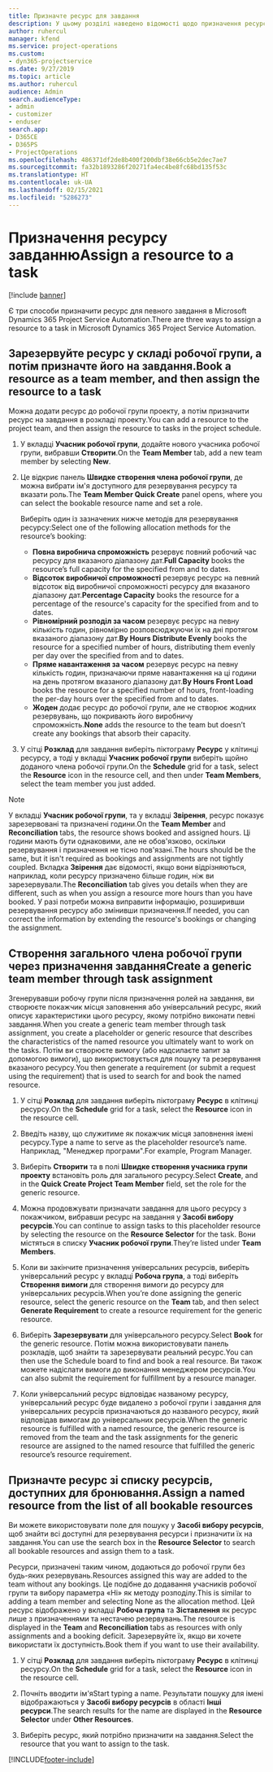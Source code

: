 ```yaml
---
title: Призначте ресурс для завдання
description: У цьому розділі наведено відомості щодо призначення ресурсів до завдання.
author: ruhercul
manager: kfend
ms.service: project-operations
ms.custom:
- dyn365-projectservice
ms.date: 9/27/2019
ms.topic: article
ms.author: ruhercul
audience: Admin
search.audienceType:
- admin
- customizer
- enduser
search.app:
- D365CE
- D365PS
- ProjectOperations
ms.openlocfilehash: 486371df2de8b400f200dbf38e66cb5e2dec7ae7
ms.sourcegitcommit: fa32b1893286f20271fa4ec4be8fc68bd135f53c
ms.translationtype: HT
ms.contentlocale: uk-UA
ms.lasthandoff: 02/15/2021
ms.locfileid: "5286273"
---
```

# <a name="assign-a-resource-to-a-task"></a><span data-ttu-id="095f6-103">Призначення ресурсу завданню</span><span class="sxs-lookup"><span data-stu-id="095f6-103">Assign a resource to a task</span></span>

[!include [banner](../includes/psa-now-project-operations.md)]

<span data-ttu-id="095f6-104">Є три способи призначити ресурс для певного завдання в Microsoft Dynamics 365 Project Service Automation.</span><span class="sxs-lookup"><span data-stu-id="095f6-104">There are three ways to assign a resource to a task in Microsoft Dynamics 365 Project Service Automation.</span></span>

## <a name="book-a-resource-as-a-team-member-and-then-assign-the-resource-to-a-task"></a><span data-ttu-id="095f6-105">Зарезервуйте ресурс у складі робочої групи, а потім призначте його на завдання.</span><span class="sxs-lookup"><span data-stu-id="095f6-105">Book a resource as a team member, and then assign the resource to a task</span></span>

<span data-ttu-id="095f6-106">Можна додати ресурс до робочої групи проекту, а потім призначити ресурс на завдання в розкладі проекту.</span><span class="sxs-lookup"><span data-stu-id="095f6-106">You can add a resource to the project team, and then assign the resource to tasks in the project schedule.</span></span>

1. <span data-ttu-id="095f6-107">У вкладці **Учасник робочої групи**, додайте нового учасника робочої групи, вибравши **Створити**.</span><span class="sxs-lookup"><span data-stu-id="095f6-107">On the **Team Member** tab, add a new team member by selecting **New**.</span></span> 

2. <span data-ttu-id="095f6-108">Це відкриє панель **Швидке створення члена робочої групи**, де можна вибрати ім'я доступного для резервування ресурсу та вказати роль.</span><span class="sxs-lookup"><span data-stu-id="095f6-108">The **Team Member Quick Create** panel opens, where you can select the bookable resource name and set a role.</span></span> 

    <span data-ttu-id="095f6-109">Виберіть один із зазначених нижче методів для резервування ресурсу:</span><span class="sxs-lookup"><span data-stu-id="095f6-109">Select one of the following allocation methods for the resource’s booking:</span></span>

    - <span data-ttu-id="095f6-110">**Повна виробнича спроможність** резервує повний робочий час ресурсу для вказаного діапазону дат.</span><span class="sxs-lookup"><span data-stu-id="095f6-110">**Full Capacity** books the resource’s full capacity for the specified from and to dates.</span></span>
    - <span data-ttu-id="095f6-111">**Відсоток виробничої спроможності** резервує ресурс на певний відсоток від виробничої спроможності ресурсу для вказаного діапазону дат.</span><span class="sxs-lookup"><span data-stu-id="095f6-111">**Percentage Capacity** books the resource for a percentage of the resource's capacity for the specified from and to dates.</span></span>
    - <span data-ttu-id="095f6-112">**Рівномірний розподіл за часом** резервує ресурс на певну кількість годин, рівномірно розповсюджуючи їх на дні протягом вказаного діапазону дат.</span><span class="sxs-lookup"><span data-stu-id="095f6-112">**By Hours Distribute Evenly** books the resource for a specified number of hours, distributing them evenly per day over the specified from and to dates.</span></span>
    - <span data-ttu-id="095f6-113">**Пряме навантаження за часом** резервує ресурс на певну кількість годин, призначаючи пряме навантаження на ці години на день протягом вказаного діапазону дат.</span><span class="sxs-lookup"><span data-stu-id="095f6-113">**By Hours Front Load** books the resource for a specified number of hours, front-loading the per-day hours over the specified from and to dates.</span></span>
    - <span data-ttu-id="095f6-114">**Жоден** додає ресурс до робочої групи, але не створює жодних резервувань, що покривають його виробничу спроможність.</span><span class="sxs-lookup"><span data-stu-id="095f6-114">**None** adds the resource to the team but doesn’t create any bookings that absorb their capacity.</span></span>

3. <span data-ttu-id="095f6-115">У сітці **Розклад** для завдання виберіть піктограму **Ресурс** у клітинці ресурсу, а тоді у вкладці **Учасник робочої групи** виберіть щойно доданого члена робочої групи.</span><span class="sxs-lookup"><span data-stu-id="095f6-115">On the **Schedule** grid for a task, select the **Resource** icon in the resource cell, and then under **Team Members**, select the team member you just added.</span></span> 

> [!NOTE]
> <span data-ttu-id="095f6-116">У вкладці **Учасник робочої групи**, та у вкладці **Звірення**, ресурс показує зарезервовані та призначені години.</span><span class="sxs-lookup"><span data-stu-id="095f6-116">On the **Team Member** and **Reconciliation** tabs, the resource shows booked and assigned hours.</span></span> <span data-ttu-id="095f6-117">Ці години мають бути однаковими, але не обов'язково, оскільки резервування і призначення не тісно пов'язані.</span><span class="sxs-lookup"><span data-stu-id="095f6-117">The hours should be the same, but it isn't required as bookings and assignments are not tightly coupled.</span></span> <span data-ttu-id="095f6-118">Вкладка **Звірення** дає відомості, якщо вони відрізняються, наприклад, коли ресурсу призначено більше годин, ніж ви зарезервували.</span><span class="sxs-lookup"><span data-stu-id="095f6-118">The **Reconciliation** tab gives you details when they are different, such as when you assign a resource more hours than you have booked.</span></span> <span data-ttu-id="095f6-119">У разі потреби можна виправити інформацію, розширивши резервування ресурсу або змінивши призначення.</span><span class="sxs-lookup"><span data-stu-id="095f6-119">If needed, you can correct the information by extending the resource's bookings or changing the assignment.</span></span>

## <a name="create-a-generic-team-member-through-task-assignment"></a><span data-ttu-id="095f6-120">Створення загального члена робочої групи через призначення завдання</span><span class="sxs-lookup"><span data-stu-id="095f6-120">Create a generic team member through task assignment</span></span>

<span data-ttu-id="095f6-121">Згенерувавши робочу групи після призначення ролей на завдання, ви створюєте покажчик місця заповнення або універсальний ресурс, який описує характеристики цього ресурсу, якому потрібно виконати певні завдання.</span><span class="sxs-lookup"><span data-stu-id="095f6-121">When you create a generic team member through task assignment, you create a placeholder or generic resource that describes the characteristics of the named resource you ultimately want to work on the tasks.</span></span> <span data-ttu-id="095f6-122">Потім ви створюєте вимогу (або надсилаєте запит за допомогою вимоги), що використовується для пошуку та резервування вказаного ресурсу.</span><span class="sxs-lookup"><span data-stu-id="095f6-122">You then generate a requirement (or submit a request using the requirement) that is used to search for and book the named resource.</span></span>

1. <span data-ttu-id="095f6-123">У сітці **Розклад** для завдання виберіть піктограму **Ресурс** в клітинці ресурсу.</span><span class="sxs-lookup"><span data-stu-id="095f6-123">On the **Schedule** grid for a task, select the **Resource** icon in the resource cell.</span></span>

2. <span data-ttu-id="095f6-124">Введіть назву, що служитиме як покажчик місця заповнення імені ресурсу.</span><span class="sxs-lookup"><span data-stu-id="095f6-124">Type a name to serve as the placeholder resource’s name.</span></span> <span data-ttu-id="095f6-125">Наприклад, "Менеджер програми".</span><span class="sxs-lookup"><span data-stu-id="095f6-125">For example, Program Manager.</span></span>

3. <span data-ttu-id="095f6-126">Виберіть **Створити** та в полі **Швидке створення учасника групи проекту** встановіть роль для загального ресурсу.</span><span class="sxs-lookup"><span data-stu-id="095f6-126">Select **Create**, and in the **Quick Create Project Team Member** field, set the role for the generic resource.</span></span>

4. <span data-ttu-id="095f6-127">Можна продовжувати призначати завдання для цього ресурсу з покажчиком, вибравши ресурс на завдання у **Засобі вибору ресурсів**.</span><span class="sxs-lookup"><span data-stu-id="095f6-127">You can continue to assign tasks to this placeholder resource by selecting the resource on the **Resource Selector** for the task.</span></span> <span data-ttu-id="095f6-128">Вони містяться в списку **Учасник робочої групи**.</span><span class="sxs-lookup"><span data-stu-id="095f6-128">They’re listed under **Team Members**.</span></span>

5. <span data-ttu-id="095f6-129">Коли ви закінчите призначення універсальних ресурсів, виберіть універсальний ресурс у вкладці **Робоча група**, а тоді виберіть **Створення вимоги** для створення вимоги до ресурсу для універсальних ресурсів.</span><span class="sxs-lookup"><span data-stu-id="095f6-129">When you’re done assigning the generic resource, select the generic resource on the **Team** tab, and then select **Generate Requirement** to create a resource requirement for the generic resource.</span></span>

6. <span data-ttu-id="095f6-130">Виберіть **Зарезервувати** для універсального ресурсу.</span><span class="sxs-lookup"><span data-stu-id="095f6-130">Select **Book** for the generic resource.</span></span> <span data-ttu-id="095f6-131">Потім можна використовувати панель розкладів, щоб знайти та зарезервувати реальний ресурс.</span><span class="sxs-lookup"><span data-stu-id="095f6-131">You can then use the Schedule board to find and book a real resource.</span></span> <span data-ttu-id="095f6-132">Ви також можете надіслати вимоги до виконання менеджером ресурсів.</span><span class="sxs-lookup"><span data-stu-id="095f6-132">You can also submit the requirement for fulfillment by a resource manager.</span></span>

7. <span data-ttu-id="095f6-133">Коли універсальний ресурс відповідає названому ресурсу, універсальний ресурс буде видалено з робочої групи і завдання для універсальних ресурсів призначаються до названого ресурсу, який відповідав вимогам до універсальних ресурсів.</span><span class="sxs-lookup"><span data-stu-id="095f6-133">When the generic resource is fulfilled with a named resource, the generic resource is removed from the team and the task assignments for the generic resource are assigned to the named resource that fulfilled the generic resource’s resource requirement.</span></span>

## <a name="assign-a-named-resource-from-the-list-of-all-bookable-resources"></a><span data-ttu-id="095f6-134">Призначте ресурс зі списку ресурсів, доступних для бронювання.</span><span class="sxs-lookup"><span data-stu-id="095f6-134">Assign a named resource from the list of all bookable resources</span></span>

<span data-ttu-id="095f6-135">Ви можете використовувати поле для пошуку у **Засобі вибору ресурсів**, щоб знайти всі доступні для резервування ресурси і призначити їх на завдання.</span><span class="sxs-lookup"><span data-stu-id="095f6-135">You can use the search box in the **Resource Selector** to search all bookable resources and assign them to a task.</span></span>

<span data-ttu-id="095f6-136">Ресурси, призначені таким чином, додаються до робочої групи без будь-яких резервувань.</span><span class="sxs-lookup"><span data-stu-id="095f6-136">Resources assigned this way are added to the team without any bookings.</span></span> <span data-ttu-id="095f6-137">Це подібне до додавання учасників робочої групи та вибору параметра «Ні» як методу розподілу.</span><span class="sxs-lookup"><span data-stu-id="095f6-137">This is similar to adding a team member and selecting None as the allocation method.</span></span> <span data-ttu-id="095f6-138">Цей ресурс відображено у вкладці **Робоча група** та **Зіставлення** як ресурс лише з призначеннями та нестачею резервувань.</span><span class="sxs-lookup"><span data-stu-id="095f6-138">The resource is displayed in the **Team** and **Reconciliation** tabs as resources with only assignments and a booking deficit.</span></span> <span data-ttu-id="095f6-139">Зарезервуйте їх, якщо ви хочете використати їх доступність.</span><span class="sxs-lookup"><span data-stu-id="095f6-139">Book them if you want to use their availability.</span></span>

1. <span data-ttu-id="095f6-140">У сітці **Розклад** для завдання виберіть піктограму **Ресурс** в клітинці ресурсу.</span><span class="sxs-lookup"><span data-stu-id="095f6-140">On the **Schedule** grid for a task, select the **Resource** icon in the resource cell.</span></span>

2. <span data-ttu-id="095f6-141">Почніть вводити ім'я</span><span class="sxs-lookup"><span data-stu-id="095f6-141">Start typing a name.</span></span> <span data-ttu-id="095f6-142">Результати пошуку для імені відображаються у **Засобі вибору ресурсів** в області **Інші ресурси**.</span><span class="sxs-lookup"><span data-stu-id="095f6-142">The search results for the name are displayed in the **Resource Selector** under **Other Resources**.</span></span>

3. <span data-ttu-id="095f6-143">Виберіть ресурс, який потрібно призначити на завдання.</span><span class="sxs-lookup"><span data-stu-id="095f6-143">Select the resource that you want to assign to the task.</span></span>



[!INCLUDE[footer-include](../includes/footer-banner.md)]